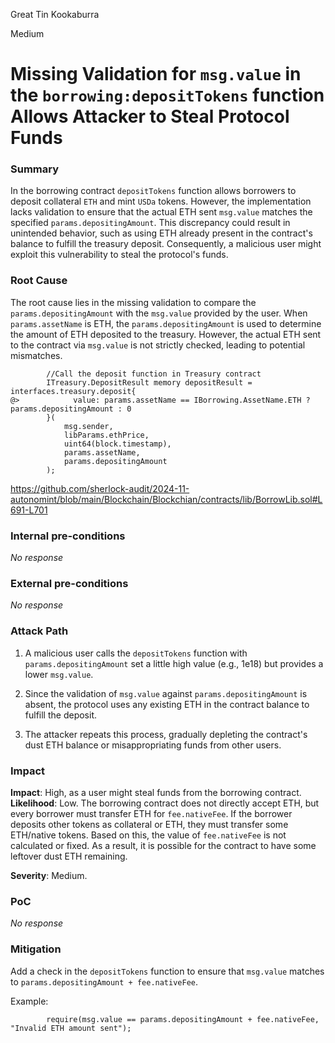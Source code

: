 Great Tin Kookaburra

Medium

# Missing  Validation for `msg.value` in the `borrowing:depositTokens` function Allows Attacker to Steal Protocol Funds

### Summary

In the borrowing contract `depositTokens` function allows borrowers to deposit collateral `ETH` and mint `USDa` tokens. However, the implementation lacks validation to ensure that the actual ETH sent `msg.value` matches the specified `params.depositingAmount`. This discrepancy could result in unintended behavior, such as using ETH already present in the contract's balance to fulfill the treasury deposit. Consequently, a malicious user might exploit this vulnerability to steal the protocol's funds.


### Root Cause

The root cause lies in the missing validation to compare the `params.depositingAmount` with the `msg.value` provided by the user. When `params.assetName` is ETH, the `params.depositingAmount` is used to determine the amount of ETH deposited to the treasury. However, the actual ETH sent to the contract via `msg.value` is not strictly checked, leading to potential mismatches.

```solidity
        //Call the deposit function in Treasury contract
        ITreasury.DepositResult memory depositResult = interfaces.treasury.deposit{
@>            value: params.assetName == IBorrowing.AssetName.ETH ? params.depositingAmount : 0
        }(
            msg.sender,
            libParams.ethPrice,
            uint64(block.timestamp),
            params.assetName,
            params.depositingAmount
        );

```
https://github.com/sherlock-audit/2024-11-autonomint/blob/main/Blockchain/Blockchian/contracts/lib/BorrowLib.sol#L691-L701

### Internal pre-conditions

_No response_

### External pre-conditions

_No response_

### Attack Path


1. A malicious user calls the `depositTokens` function with `params.depositingAmount` set a little high value (e.g., 1e18) but provides a lower `msg.value`.

2. Since the validation of `msg.value` against `params.depositingAmount` is absent, the protocol uses any existing ETH in the contract balance to fulfill the deposit.

3. The attacker repeats this process, gradually depleting the contract's dust ETH balance or misappropriating funds from other users.

### Impact

**Impact**: High, as a user might steal funds from the borrowing contract.  
**Likelihood**: Low. The borrowing contract does not directly accept ETH, but every borrower must transfer ETH for `fee.nativeFee`. If the borrower deposits other tokens as collateral or ETH, they must transfer some ETH/native tokens. Based on this, the value of `fee.nativeFee` is not calculated or fixed. As a result, it is possible for the contract to have some leftover dust ETH remaining.

**Severity**: Medium.

### PoC

_No response_

### Mitigation

Add a check in the `depositTokens` function to ensure that `msg.value` matches to `params.depositingAmount + fee.nativeFee`. 

Example:

```solidity
        require(msg.value == params.depositingAmount + fee.nativeFee, "Invalid ETH amount sent");  
```